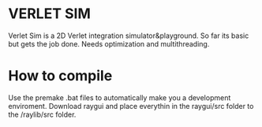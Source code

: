 # VERLET SIM
Verlet Sim is a 2D Verlet integration simulator&playground.
So far its basic but gets the job done.
Needs optimization and multithreading.

# How to compile
Use the premake .bat files to automatically make you a development enviroment.
Download raygui and place everythin in the raygui/src folder to the /raylib/src folder.
